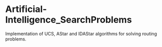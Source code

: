# Artificial-Intelligence_SearchProblems
Implementation of UCS, AStar and IDAStar algorithms for solving routing problems.
